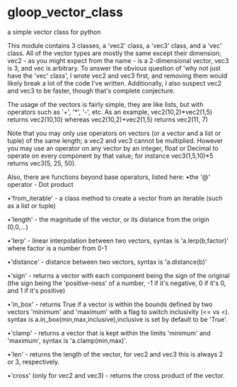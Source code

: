 # gloop_vector_class
a simple vector class for python

  This module contains 3 classes, a 'vec2' class, a 'vec3' class, and a 'vec' class.
All of the vector types are mostly the same except their dimension; vec2 - as you might expect from the name - is a 2-dimensional vector, vec3 is 3, and vec is arbitrary.
To answer the obvious question of 'why not just have the 'vec' class', I wrote vec2 and vec3 first, and removing them would likely break a lot of the code I've written.
Additionally, I also suspect vec2 and vec3 to be faster, though that's complete conjecture.

  The usage of the vectors is fairly simple, they are like lists, but with operators such as '+', '*', '-', etc.
As an example, vec2(10,2)*vec2(1,5) returns vec2(10,10) whereas vec2(10,2)+vec2(1,5) returns vec2(11, 7)

  Note that you may only use operators on vectors (or a vector and a list or tuple) of the same length; a vec2 and vec3 cannot be multiplied.
However you may use an operator on any vector by an integer, float or Decimal to operate on every component by that value; for instance vec3(1,5,10)*5 returns vec3(5, 25, 50).

Also, there are functions beyond base operators, listed here:
  •the '@' operator - Dot product
  
  •'from_iterable' - a class method to create a vector from an iterable (such as a list or tuple)
  
  •'length' - the magnitude of the vector, or its distance from the origin (0,0,...)
  
  •'lerp' - linear interpolation between two vectors, syntax is 'a.lerp(b,factor)' where factor is a number from 0-1
  
  •'distance' - distance between two vectors, syntax is 'a.distance(b)'
  
  •'sign' - returns a vector with each component being the sign of the original (the sign being the 'positive-ness' of a number, -1 if it's negative, 0 if it's 0, and 1 if it's positive)
  
  •'in_box' - returns True if a vector is within the bounds defined by two vectors 'minimum' and 'maximum' with a flag to switch inclusivity (<= vs <).
      syntax is a.in_box(min,max,inclusive),inclusive is set by default to be 'True'.
      
  •'clamp' - returns a vector that is kept within the limits 'minimum' and 'maximum', syntax is 'a.clamp(min,max)'.
  
  •'len' - returns the length of the vector, for vec2 and vec3 this is always 2 or 3, respectively.
  
  •'cross' (only for vec2 and vec3) - returns the cross product of the vector.
